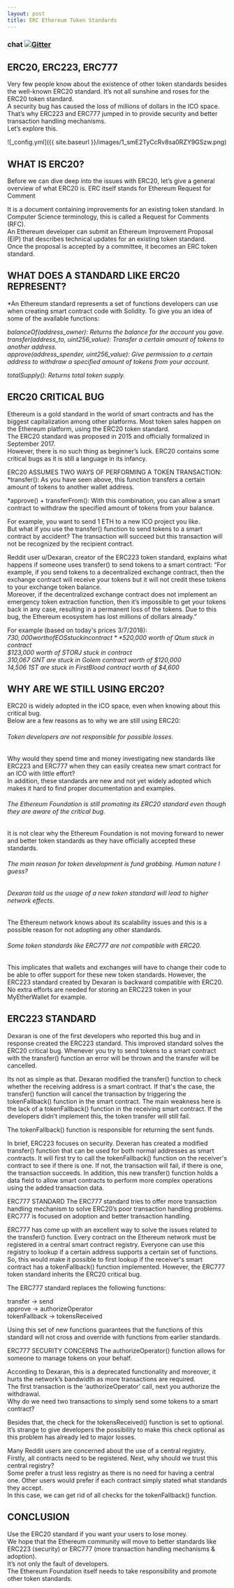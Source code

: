 ```yaml
---
layout: post
title: ERC Ethereum Token Standards 
---
```



### chat [![Gitter](https://badges.gitter.im/Join%20Chat.svg)](https://gitter.im/wooriapt?utm_source=share-link&utm_medium=link&utm_campaign=share-link)


ERC20, ERC223, ERC777
---

Very few people know about the existence of other token standards besides the well-known ERC20 standard. 
It’s not all sunshine and roses for the ERC20 token standard.  
A security bug has caused the loss of millions of dollars in the ICO space.   
That’s why ERC223 and ERC777 jumped in to provide security and better transaction handling mechanisms.   
Let’s explore this.  

![_config.yml]({{ site.baseurl }}/images/1_smE2TyCcRv8sa0RZY9GSzw.png)  



WHAT IS ERC20?
---
Before we can dive deep into the issues with ERC20, let’s give a general overview of what ERC20 is. 
ERC itself stands for Ethereum Request for Comment

It is a document containing improvements for an existing token standard. 
In Computer Science terminology, this is called a Request for Comments (RFC).  
An Ethereum developer can submit an Ethereum Improvement Proposal (EIP) that describes technical updates for 
an existing token standard.   
Once the proposal is accepted by a committee, it becomes an ERC token standard.  

WHAT DOES A STANDARD LIKE ERC20 REPRESENT?
---
*An Ethereum standard represents a set of functions developers can use when creating smart contract code with Solidity. To give you an idea of some of the available functions:

*balanceOf(address_owner): Returns the balance for the account you gave.*  
*transfer(address_to, uint256_value): Transfer a certain amount of tokens to another address.*  
*approve(address_spender, uint256_value): Give permission to a certain address to withdraw a specified amount of tokens from your account.*  

*totalSupply(): Returns total token supply.*  

ERC20 CRITICAL BUG
---
Ethereum is a gold standard in the world of smart contracts and has the biggest capitalization among other platforms. 
Most token sales happen on the Ethereum platform, using the ERC20 token standard.  
The ERC20 standard was proposed in 2015 and officially formalized in September 2017.   
However, there is no such thing as beginner’s luck. ERC20 contains some critical bugs as it is still a language in its infancy.  

ERC20 ASSUMES TWO WAYS OF PERFORMING A TOKEN TRANSACTION:  
*transfer(): As you have seen above, this function transfers a certain amount of tokens to another wallet address.  

*approve() + transferFrom(): With this combination, you can allow a smart contract to withdraw the specified amount of tokens from your balance. 

For example, you want to send 1 ETH to a new ICO project you like.   
But what if you use the transfer() function to send tokens to a smart contract by accident? The transaction will succeed but this   transaction will not be recognized by the recipient contract.  

Reddit user u/Dexaran, creator of the ERC223 token standard, explains what happens if someone uses transfer() to send tokens to a smart contract: “For example, if you send tokens to a decentralized exchange contract, then the exchange contract will receive your tokens but it will not credit these tokens to your exchange token balance.  
Moreover, if the decentralized exchange contract does not implement an emergency token extraction function, then it’s impossible to get your tokens back in any case, resulting in a permanent loss of the tokens. Due to this bug, the Ethereum ecosystem has lost millions of dollars already.”

For example (based on today's prices 3/7/2018):  
*$730,000 worth of EOS stuck in contract*  
*$520,000 worth of Qtum stuck in contract*  
*$123,000 worth of STORJ stuck in contract*  
*310,067 GNT are stuck in Golem contract worth of $120,000  
14,506 1ST are stuck in FirstBlood contract worth of $4,600*  


WHY ARE WE STILL USING ERC20?
---
ERC20 is widely adopted in the ICO space, even when knowing about this critical bug.  
Below are a few reasons as to why we are still using ERC20:

###### Token developers are not responsible for possible losses.   
Why would they spend time and money investigating new standards like ERC223 and ERC777 when they can easily createa new smart contract for an ICO with little effort?   
In addition, these standards are new and not yet widely adopted which makes it hard to find proper documentation and examples.  

###### The Ethereum Foundation is still promoting its ERC20 standard even though they are aware of the critical bug.   
It is not clear why the Ethereum Foundation is not moving forward to newer and better token standards as they have officially 
accepted these standards.

###### The main reason for token development is fund grabbing. Human nature I guess?  
###### Dexaran told us the usage of a new token standard will lead to higher network effects.   
The Ethereum network knows about its scalability issues and this is a possible reason for not adopting any other standards.

###### Some token standards like ERC777 are not compatible with ERC20.   
This implicates that wallets and exchanges will have to change their code to be able to offer support for these new token standards. However, the ERC223 standard created by Dexaran is backward compatible with ERC20. No extra efforts are needed for storing an ERC223 token in your MyEtherWallet for example.

ERC223 STANDARD
---
Dexaran is one of the first developers who reported this bug and in response created the ERC223 standard. 
This improved standard solves the ERC20 critical bug.
Whenever you try to send tokens to a smart contract with the transfer() function an error will be thrown and the transfer will be cancelled.

Its not as simple as that. Dexaran modified the transfer() function to check whether the receiving address is a smart contract. 
If that's the case, the transfer() function will cancel the transaction by triggering the tokenFallback() function in the smart contract. 
The main weakness here is the lack of a tokenFallback() function in the receiving smart contract. If the developers didn’t implement this, the token transfer will still fail. 

The tokenFallback() function is responsible for returning the sent funds.

In brief, ERC223 focuses on security. 
Dexeran has created a modified transfer() function that can be used for both normal addresses as smart contracts. 
It will first try to call the tokenFallback() function on the receiver's contract to see if there is one. 
If not, the transaction will fail, if there is one, the transaction succeeds. In addition, this new transfer() function holds a data field to allow smart contracts to perform more complex operations using the added transaction data.

ERC777 STANDARD The ERC777 standard tries to offer more transaction handling mechanism to solve ERC20’s poor transaction handling problems. ERC777 is focused on adoption and better transaction handling.

ERC777 has come up with an excellent way to solve the issues related to the transfer() function. Every contract on the 
Ethereum network must be registered in a central smart contract registry. 
Everyone can use this registry to lookup if a certain address supports a certain set of functions. 
So, this would make it possible to first lookup if the receiver's smart contract has a tokenFallback() function implemented. 
However, the ERC777 token standard inherits the ERC20 critical bug.

The ERC777 standard replaces the following functions:

transfer -> send   
approve -> authorizeOperator  
tokenFallback -> tokensReceived  

Using this set of new functions guarantees that the functions of this standard will not cross and override with functions from earlier standards.

ERC777 SECURITY CONCERNS The authorizeOperator() function allows for someone to manage tokens on your behalf.

According to Dexaran, this is a deprecated functionality and moreover, it hurts the network’s bandwidth as more transactions are required.   
The first transaction is the ‘authorizeOperator’ call, next you authorize the withdrawal.   
Why do we need two transactions to simply send some tokens to a smart contract?  

Besides that, the check for the tokensReceived() function is set to optional.   
It’s strange to give developers the possibility to make this check optional as this problem has already led to major losses.

Many Reddit users are concerned about the use of a central registry.   
Firstly, all contracts need to be registered. Next, why should we trust this central registry?   
Some prefer a trust less registry as there is no need for having a central one. Other users would prefer if each contract 
simply stated what standards they accept.   
In this case, we can get rid of all checks for the tokenFallback() function.  

CONCLUSION
----
Use the ERC20 standard if you want your users to lose money.   
We hope that the Ethereum community will move to better standards 
like ERC223 (security) or ERC777 (more transaction handling mechanisms & adoption).   
It’s not only the fault of developers.   
The Ethereum Foundation itself needs to take responsibility and promote other token standards.
